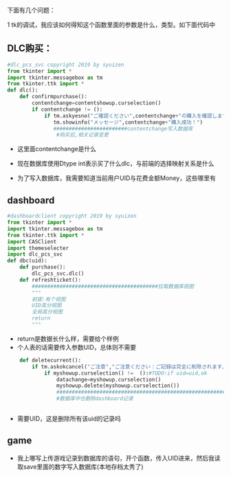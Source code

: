 下面有几个问题：

1 tk的调试，我应该如何得知这个函数里面的参数是什么，类型。如下面代码中

##  DLC购买：

```python
#dlc_pcs_svc copyright 2019 by syuizen
from tkinter import *
import tkinter.messagebox as tm
from tkinter.ttk import *
def dlc():
    def confirmpurchase():
        contentchange=contentshowup.curselection()
        if contentchange != ():
            if tm.askyesno("ご確認ください",contentchange+"の購入を確認しますか？")==1:
               tm.showinfo("メッセージ",contentchange+"購入成功！")
               ########################contentchange写入数据库
                #购买后,相关记录变更
```

* 这里面contentchange是什么

* 现在数据库使用Dtype int表示买了什么dlc，与前端的选择映射关系是什么

* 为了写入数据库，我需要知道当前用户UID与花费金额Money，这些哪里有



## dashboard

```python
#dashboardclient copyright 2019 by syuizen
from tkinter import *
import tkinter.messagebox as tm
from tkinter.ttk import *
import CASClient
import themeselecter
import dlc_pcs_svc
def dbc(uid):
    def purchase():
        dlc_pcs_svc.dlc()
    def refreshticket():
        #########################################拉取数据库视图
        """
        前提:有个视图
        UID高分视图
        全局高分视图
        return 
        """
```

* return是数据长什么样，需要给个样例
* 个人表的话需要传入参数UID，总体则不需要

```python
    def deletecurrent():
        if tm.askokcancel("ご注意","ご注意ください：ご記録は完全に削除されます、本当に長いです"):
            if myshowup.curselection() !=  ():#TODO:if uid=uid,ok
                datachange=myshowup.curselection()
                myshowup.delete(myshowup.curselection())
                #######################################################################################从数据库删除datachange
                #数据库中也删除dashboard记录



```

* 需要UID，这是删除所有该uid的记录吗

## game

* 我上哪写上传游戏记录到数据库的语句，开个函数，传入UID进来，然后我读取save里面的数字写入数据库(本地存档太秀了)
